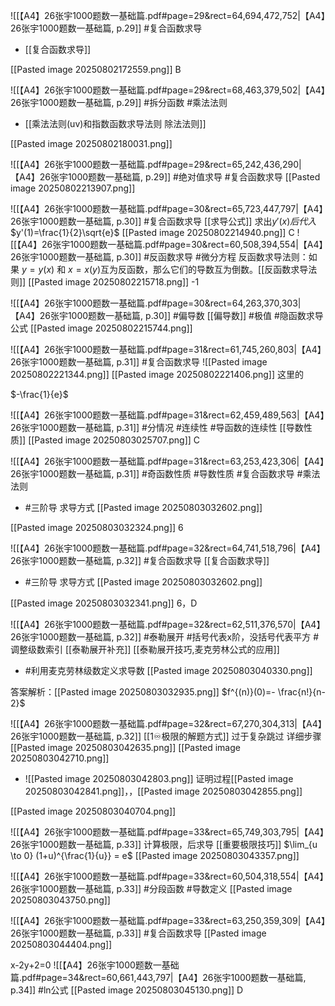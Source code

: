 ![[【A4】26张宇1000题数一基础篇.pdf#page=29&rect=64,694,472,752|【A4】26张宇1000题数一基础篇, p.29]]
#复合函数求导 
- [[复合函数求导]]

[[Pasted image 20250802172559.png]]
B 

![[【A4】26张宇1000题数一基础篇.pdf#page=29&rect=68,463,379,502|【A4】26张宇1000题数一基础篇, p.29]]
  #拆分函数 #乘法法则 
- [[乘法法则(uv)和指数函数求导法则 除法法则]]

 [[Pasted image 20250802180031.png]]


![[【A4】26张宇1000题数一基础篇.pdf#page=29&rect=65,242,436,290|【A4】26张宇1000题数一基础篇, p.29]]
#绝对值求导 #复合函数求导 
[[Pasted image 20250802213907.png]]

![[【A4】26张宇1000题数一基础篇.pdf#page=30&rect=65,723,447,797|【A4】26张宇1000题数一基础篇, p.30]]
#复合函数求导 
[[求导公式]]  求出$y'(x)后代入$
 $y'(1)=\frac{1}{2}\sqrt{e}$ 
 [[Pasted image 20250802214940.png]]
C
![[【A4】26张宇1000题数一基础篇.pdf#page=30&rect=60,508,394,554|【A4】26张宇1000题数一基础篇, p.30]]
#反函数求导 #微分方程
反函数求导法则：如果 $y=y(x)$ 和 $x=x(y)$互为反函数，那么它们的导数互为倒数。[[反函数求导法则]]
[[Pasted image 20250802215718.png]]
-1

![[【A4】26张宇1000题数一基础篇.pdf#page=30&rect=64,263,370,303|【A4】26张宇1000题数一基础篇, p.30]]
#偏导数 [[偏导数]] #极值 #隐函数求导公式 
[[Pasted image 20250802215744.png]]


![[【A4】26张宇1000题数一基础篇.pdf#page=31&rect=61,745,260,803|【A4】26张宇1000题数一基础篇, p.31]]
#复合函数求导 ![[Pasted image 20250802221344.png]]
[[Pasted image 20250802221406.png]]  这里的

$-\frac{1}{e}$

![[【A4】26张宇1000题数一基础篇.pdf#page=31&rect=62,459,489,563|【A4】26张宇1000题数一基础篇, p.31]]
#分情况  #连续性 #导函数的连续性 [[导数性质]] 
[[Pasted image 20250803025707.png]]
C


![[【A4】26张宇1000题数一基础篇.pdf#page=31&rect=63,253,423,306|【A4】26张宇1000题数一基础篇, p.31]]
#奇函数性质 #导数性质 #复合函数求导 #乘法法则  
- #三阶导  求导方式 [[Pasted image 20250803032602.png]]

[[Pasted image 20250803032324.png]]
6

![[【A4】26张宇1000题数一基础篇.pdf#page=32&rect=64,741,518,796|【A4】26张宇1000题数一基础篇, p.32]]
#复合函数求导 [[复合函数求导]] 
- #三阶导 求导方式 [[Pasted image 20250803032602.png]]

[[Pasted image 20250803032341.png]]
 6，D

![[【A4】26张宇1000题数一基础篇.pdf#page=32&rect=62,511,376,570|【A4】26张宇1000题数一基础篇, p.32]]
#泰勒展开 #括号代表x阶，没括号代表平方 #调整级数索引 
[[泰勒展开补充]] [[泰勒展开技巧,麦克劳林公式的应用]] 
- #利用麦克劳林级数定义求导数
[[Pasted image 20250803040330.png]]

答案解析：[[Pasted image 20250803032935.png]]
$f^{(n)}(0)=- \frac{n!}{n-2}$

![[【A4】26张宇1000题数一基础篇.pdf#page=32&rect=67,270,304,313|【A4】26张宇1000题数一基础篇, p.32]]
[[1♾️极限的解题方式]]
过于复杂跳过
详细步骤[[Pasted image 20250803042635.png]]
 [[Pasted image 20250803042710.png]]
-  ![[Pasted image 20250803042803.png]] 证明过程[[Pasted image 20250803042841.png]]，，[[Pasted image 20250803042855.png]]

[[Pasted image 20250803040704.png]]


![[【A4】26张宇1000题数一基础篇.pdf#page=33&rect=65,749,303,795|【A4】26张宇1000题数一基础篇, p.33]]
计算极限，后求导
[[重要极限技巧]] $\lim_{u \to 0} (1+u)^{\frac{1}{u}} = e$
 [[Pasted image 20250803043357.png]]

![[【A4】26张宇1000题数一基础篇.pdf#page=33&rect=60,504,318,554|【A4】26张宇1000题数一基础篇, p.33]]
#分段函数 #导数定义 
[[Pasted image 20250803043750.png]]


![[【A4】26张宇1000题数一基础篇.pdf#page=33&rect=63,250,359,309|【A4】26张宇1000题数一基础篇, p.33]]
#复合函数求导 
[[Pasted image 20250803044404.png]]

x-2y+2=0
![[【A4】26张宇1000题数一基础篇.pdf#page=34&rect=60,661,443,797|【A4】26张宇1000题数一基础篇, p.34]]
#ln公式 
[[Pasted image 20250803045130.png]]
D 
